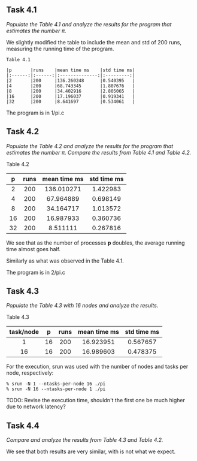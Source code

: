 ## Task 4.1
*Populate the Table 4.1 and analyze the results for the program that
estimates the number π.*

We slightly modified the table to include the mean and std of 200 runs,
measuring the running time of the program.

	Table 4.1

	|p       |runs    |mean time ms    |std time ms|
	|:------:|:------:|:--------------:|:---------:|
	|2       |200     |136.260248      |0.540395   |
	|4       |200     |68.743345       |1.807676   |
	|8       |200     |34.402916       |2.805065   |
	|16      |200     |17.196037       |0.919341   |
	|32      |200     |8.641697        |0.534061   |

The program is in 1/pi.c

## Task 4.2
*Populate the Table 4.2 and analyze the results for the program that estimates
the number π. Compare the results from Table 4.1 and Table 4.2.*

Table 4.2

|p       |runs    |mean time ms    |std time ms|
|:------:|:------:|:--------------:|:---------:|
|2       |200     |136.010271      |1.422983   |
|4       |200     |67.964889       |0.698149   |
|8       |200     |34.164717       |1.013572   |
|16      |200     |16.987933       |0.360736   |
|32      |200     |8.511111        |0.267816   |

We see that as the number of processes **p** doubles, the average running time
almost goes half.

Similarly as what was observed in the Table 4.1.

The program is in 2/pi.c

## Task 4.3
*Populate the Table 4.3 with 16 nodes and analyze the results.*

Table 4.3

|task/node|p       |runs    |mean time ms    |std time ms|
|:-------:|:------:|:------:|:--------------:|:---------:|
|1        |16      |200     |16.923951       |0.567657   |
|16       |16      |200     |16.989603       |0.478375   |

For the execution, srun was used with the number of nodes and tasks per node,
respectively:

	% srun -N 1 --ntasks-per-node 16 ./pi
	% srun -N 16 --ntasks-per-node 1 ./pi

TODO: Revise the execution time, shouldn't the first one be much higher due to
network latency?

## Task 4.4
*Compare and analyze the results from Table 4.3 and Table 4.2.*

We see that both results are very similar, with is not what we expect.
